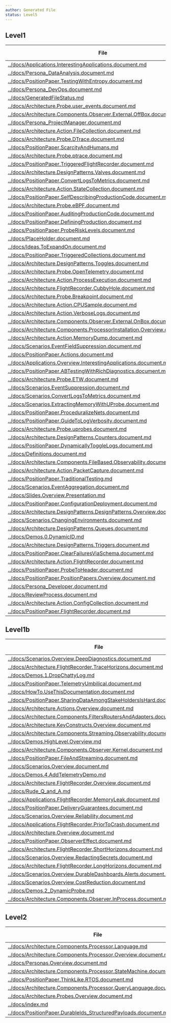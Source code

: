 ```yaml
---
author: Generated File
status: Level5
---
```

## Level1

| File | Word Count |
|------|------------|
| [../docs/Applications.InterestingApplications.document.md](../docs/Applications.InterestingApplications.document.md)  | 10|
| [../docs/Persona_DataAnalysis.document.md](../docs/Persona_DataAnalysis.document.md)  | 122|
| [../docs/PositionPaper.TestingWithEntropy.document.md](../docs/PositionPaper.TestingWithEntropy.document.md)  | 14|
| [../docs/Persona_DevOps.document.md](../docs/Persona_DevOps.document.md)  | 110|
| [../docs/GeneratedFileStatus.md](../docs/GeneratedFileStatus.md)  | 7|
| [../docs/Architecture.Probe.user_events.document.md](../docs/Architecture.Probe.user_events.document.md)  | 13|
| [../docs/Architecture.Components.Observer.External.OffBox.document.md](../docs/Architecture.Components.Observer.External.OffBox.document.md)  | 97|
| [../docs/Persona_ProjectManager.document.md](../docs/Persona_ProjectManager.document.md)  | 121|
| [../docs/Architecture.Action.FileCollection.document.md](../docs/Architecture.Action.FileCollection.document.md)  | 13|
| [../docs/Architecture.Probe.DTrace.document.md](../docs/Architecture.Probe.DTrace.document.md)  | 18|
| [../docs/PositionPaper.ScarcityAndHumans.md](../docs/PositionPaper.ScarcityAndHumans.md)  | 15|
| [../docs/Architecture.Probe.ptrace.document.md](../docs/Architecture.Probe.ptrace.document.md)  | 13|
| [../docs/PositionPaper.TriggeredFlightRecorder.document.md](../docs/PositionPaper.TriggeredFlightRecorder.document.md)  | 13|
| [../docs/Architecture.DesignPatterns.Valves.document.md](../docs/Architecture.DesignPatterns.Valves.document.md)  | 10|
| [../docs/PositionPaper.ConvertLogsToMetrics.document.md](../docs/PositionPaper.ConvertLogsToMetrics.document.md)  | 17|
| [../docs/Architecture.Action.StateCollection.document.md](../docs/Architecture.Action.StateCollection.document.md)  | 13|
| [../docs/PositionPaper.SelfDescribingProductionCode.document.md](../docs/PositionPaper.SelfDescribingProductionCode.document.md)  | 19|
| [../docs/Architecture.Probe.eBPF.document.md](../docs/Architecture.Probe.eBPF.document.md)  | 13|
| [../docs/PositionPaper.AuditingProductionCode.document.md](../docs/PositionPaper.AuditingProductionCode.document.md)  | 20|
| [../docs/PositionPaper.DefiningProduction.document.md](../docs/PositionPaper.DefiningProduction.document.md)  | 27|
| [../docs/PositionPaper.ProbeRiskLevels.document.md](../docs/PositionPaper.ProbeRiskLevels.document.md)  | 61|
| [../docs/PlaceHolder.document.md](../docs/PlaceHolder.document.md)  | 18|
| [../docs/Ideas.ToExpandOn.document.md](../docs/Ideas.ToExpandOn.document.md)  | 146|
| [../docs/PositionPaper.TriggeredCollections.document.md](../docs/PositionPaper.TriggeredCollections.document.md)  | 13|
| [../docs/Architecture.DesignPatterns.Toggles.document.md](../docs/Architecture.DesignPatterns.Toggles.document.md)  | 10|
| [../docs/Architecture.Probe.OpenTelemetry.document.md](../docs/Architecture.Probe.OpenTelemetry.document.md)  | 13|
| [../docs/Architecture.Action.ProcessExecution.document.md](../docs/Architecture.Action.ProcessExecution.document.md)  | 13|
| [../docs/Architecture.FlightRecorder.CubbyHole.document.md](../docs/Architecture.FlightRecorder.CubbyHole.document.md)  | 15|
| [../docs/Architecture.Probe.Breakpoint.document.md](../docs/Architecture.Probe.Breakpoint.document.md)  | 103|
| [../docs/Architecture.Action.CPUSample.document.md](../docs/Architecture.Action.CPUSample.document.md)  | 13|
| [../docs/Architecture.Action.VerboseLogs.document.md](../docs/Architecture.Action.VerboseLogs.document.md)  | 13|
| [../docs/Architecture.Components.Observer.External.OnBox.document.md](../docs/Architecture.Components.Observer.External.OnBox.document.md)  | 62|
| [../docs/Architecture.Components.ProcessorInstallation.Overview.document.md](../docs/Architecture.Components.ProcessorInstallation.Overview.document.md)  | 46|
| [../docs/Architecture.Action.MemoryDump.document.md](../docs/Architecture.Action.MemoryDump.document.md)  | 10|
| [../docs/Scenarios.EventFieldSuppression.document.md](../docs/Scenarios.EventFieldSuppression.document.md)  | 16|
| [../docs/PositionPaper.Actions.document.md](../docs/PositionPaper.Actions.document.md)  | 13|
| [../docs/Applications.Overview.InterestingApplications.document.md](../docs/Applications.Overview.InterestingApplications.document.md)  | 7|
| [../docs/PositionPaper.ABTestingWithRichDiagnostics.document.md](../docs/PositionPaper.ABTestingWithRichDiagnostics.document.md)  | 14|
| [../docs/Architecture.Probe.ETW.document.md](../docs/Architecture.Probe.ETW.document.md)  | 13|
| [../docs/Scenarios.EventSuppression.document.md](../docs/Scenarios.EventSuppression.document.md)  | 15|
| [../docs/Scenarios.ConvertLogsToMetrics.document.md](../docs/Scenarios.ConvertLogsToMetrics.document.md)  | 15|
| [../docs/Scenarios.ExtractingMemoryWithUProbe.document.md](../docs/Scenarios.ExtractingMemoryWithUProbe.document.md)  | 15|
| [../docs/PositionPaper.ProceduralizeNets.document.md](../docs/PositionPaper.ProceduralizeNets.document.md)  | 16|
| [../docs/PositionPaper.GuideToLogVerbosity.document.md](../docs/PositionPaper.GuideToLogVerbosity.document.md)  | 17|
| [../docs/Architecture.Probe.uprobes.document.md](../docs/Architecture.Probe.uprobes.document.md)  | 13|
| [../docs/Architecture.DesignPatterns.Counters.document.md](../docs/Architecture.DesignPatterns.Counters.document.md)  | 10|
| [../docs/PositionPaper.DynamicallyToggleLogs.document.md](../docs/PositionPaper.DynamicallyToggleLogs.document.md)  | 13|
| [../docs/Definitions.document.md](../docs/Definitions.document.md)  | 19|
| [../docs/Architecture.Components.FileBased.Observability.document.md](../docs/Architecture.Components.FileBased.Observability.document.md)  | 10|
| [../docs/Architecture.Action.PacketCapture.document.md](../docs/Architecture.Action.PacketCapture.document.md)  | 14|
| [../docs/PositionPaper.TraditionalTesting.md](../docs/PositionPaper.TraditionalTesting.md)  | 15|
| [../docs/Scenarios.EventAggregation.document.md](../docs/Scenarios.EventAggregation.document.md)  | 15|
| [../docs/Slides.Overview.Presentation.md](../docs/Slides.Overview.Presentation.md)  | 377|
| [../docs/PositionPaper.ConfigurationDeployment.document.md](../docs/PositionPaper.ConfigurationDeployment.document.md)  | 71|
| [../docs/Architecture.DesignPatterns.DesignPatterns.Overview.document.md](../docs/Architecture.DesignPatterns.DesignPatterns.Overview.document.md)  | 14|
| [../docs/Scenarios.ChangingEnvironments.document.md](../docs/Scenarios.ChangingEnvironments.document.md)  | 15|
| [../docs/Architecture.DesignPatterns.Queues.document.md](../docs/Architecture.DesignPatterns.Queues.document.md)  | 10|
| [../docs/Demos.0.DynamicID.md](../docs/Demos.0.DynamicID.md)  | 619|
| [../docs/Architecture.DesignPatterns.Triggers.document.md](../docs/Architecture.DesignPatterns.Triggers.document.md)  | 10|
| [../docs/PositionPaper.ClearFailuresViaSchema.document.md](../docs/PositionPaper.ClearFailuresViaSchema.document.md)  | 17|
| [../docs/Architecture.Action.FlightRecorder.document.md](../docs/Architecture.Action.FlightRecorder.document.md)  | 33|
| [../docs/PositionPaper.ProbeToHeader.document.md](../docs/PositionPaper.ProbeToHeader.document.md)  | 15|
| [../docs/PositionPaper.PositionPapers.Overview.document.md](../docs/PositionPaper.PositionPapers.Overview.document.md)  | 13|
| [../docs/Persona_Developer.document.md](../docs/Persona_Developer.document.md)  | 153|
| [../docs/ReviewProcess.document.md](../docs/ReviewProcess.document.md)  | 98|
| [../docs/Architecture.Action.ConfigCollection.document.md](../docs/Architecture.Action.ConfigCollection.document.md)  | 13|
| [../docs/PositionPaper.FlightRecorder.document.md](../docs/PositionPaper.FlightRecorder.document.md)  | 17|


## Level1b

| File | Word Count |
|------|------------|
| [../docs/Scenarios.Overview.DeepDiagnostics.document.md](../docs/Scenarios.Overview.DeepDiagnostics.document.md)  | 762|
| [../docs/Architecture.FlightRecorder.TraceHorizons.document.md](../docs/Architecture.FlightRecorder.TraceHorizons.document.md)  | 466|
| [../docs/Demos.1.DropChattyLog.md](../docs/Demos.1.DropChattyLog.md)  | 1103|
| [../docs/PositionPaper.TelemetryUmbilical.document.md](../docs/PositionPaper.TelemetryUmbilical.document.md)  | 92|
| [../docs/HowTo.UseThisDocumentation.document.md](../docs/HowTo.UseThisDocumentation.document.md)  | 332|
| [../docs/PositionPaper.SharingDataAmongStakeHoldersIsHard.document.md](../docs/PositionPaper.SharingDataAmongStakeHoldersIsHard.document.md)  | 180|
| [../docs/Architecture.Actions.Overview.document.md](../docs/Architecture.Actions.Overview.document.md)  | 124|
| [../docs/Architecture.Components.FiltersRoutersAndAdapters.document.md](../docs/Architecture.Components.FiltersRoutersAndAdapters.document.md)  | 922|
| [../docs/Architecture.KeyConstructs.Overview.document.md](../docs/Architecture.KeyConstructs.Overview.document.md)  | 920|
| [../docs/Architecture.Components.Streaming.Observability.document.md](../docs/Architecture.Components.Streaming.Observability.document.md)  | 59|
| [../docs/Demos.HighLevel.Overview.md](../docs/Demos.HighLevel.Overview.md)  | 1187|
| [../docs/Architecture.Components.Observer.Kernel.document.md](../docs/Architecture.Components.Observer.Kernel.document.md)  | 68|
| [../docs/PositionPaper.FileAndStreaming.document.md](../docs/PositionPaper.FileAndStreaming.document.md)  | 224|
| [../docs/Scenarios.Overview.document.md](../docs/Scenarios.Overview.document.md)  | 180|
| [../docs/Demos.4.AddTelemetryDemo.md](../docs/Demos.4.AddTelemetryDemo.md)  | 1084|
| [../docs/Architecture.FlightRecorder.Overview.document.md](../docs/Architecture.FlightRecorder.Overview.document.md)  | 902|
| [../docs/Rude_Q_and_A.md](../docs/Rude_Q_and_A.md)  | 748|
| [../docs/Applications.FlightRecorder.MemoryLeak.document.md](../docs/Applications.FlightRecorder.MemoryLeak.document.md)  | 211|
| [../docs/PositionPaper.DeliveryGuarantees.document.md](../docs/PositionPaper.DeliveryGuarantees.document.md)  | 163|
| [../docs/Scenarios.Overview.Reliability.document.md](../docs/Scenarios.Overview.Reliability.document.md)  | 2226|
| [../docs/Applications.FlightRecorder.PriorToCrash.document.md](../docs/Applications.FlightRecorder.PriorToCrash.document.md)  | 252|
| [../docs/Architecture.Overview.document.md](../docs/Architecture.Overview.document.md)  | 331|
| [../docs/PositionPaper.ObserverEffect.document.md](../docs/PositionPaper.ObserverEffect.document.md)  | 728|
| [../docs/Architecture.FlightRecorder.ShortHorizons.document.md](../docs/Architecture.FlightRecorder.ShortHorizons.document.md)  | 633|
| [../docs/Scenarios.Overview.RedactingSecrets.document.md](../docs/Scenarios.Overview.RedactingSecrets.document.md)  | 1092|
| [../docs/Architecture.FlightRecorder.LongHorizons.document.md](../docs/Architecture.FlightRecorder.LongHorizons.document.md)  | 795|
| [../docs/Scenarios.Overview.DurableDashboards.Alerts.document.md](../docs/Scenarios.Overview.DurableDashboards.Alerts.document.md)  | 569|
| [../docs/Scenarios.Overview.CostReduction.document.md](../docs/Scenarios.Overview.CostReduction.document.md)  | 1391|
| [../docs/Demos.2_DynamicProbe.md](../docs/Demos.2_DynamicProbe.md)  | 277|
| [../docs/Architecture.Components.Observer.InProcess.document.md](../docs/Architecture.Components.Observer.InProcess.document.md)  | 53|


## Level2

| File | Word Count |
|------|------------|
| [../docs/Architecture.Components.Processor.Language.md](../docs/Architecture.Components.Processor.Language.md)  | 476|
| [../docs/Architecture.Components.Processor.Overview.document.md](../docs/Architecture.Components.Processor.Overview.document.md)  | 952|
| [../docs/Personas.Overview.document.md](../docs/Personas.Overview.document.md)  | 257|
| [../docs/Architecture.Components.Processor.StateMachine.document.md](../docs/Architecture.Components.Processor.StateMachine.document.md)  | 472|
| [../docs/PositionPaper.ThinkLike.RTOS.document.md](../docs/PositionPaper.ThinkLike.RTOS.document.md)  | 43|
| [../docs/Architecture.Components.Processor.QueryLanguage.document.md](../docs/Architecture.Components.Processor.QueryLanguage.document.md)  | 349|
| [../docs/Architecture.Probes.Overview.document.md](../docs/Architecture.Probes.Overview.document.md)  | 1395|
| [../docs/index.md](../docs/index.md)  | 455|
| [../docs/PositionPaper.DurableIds_StructuredPayloads.document.md](../docs/PositionPaper.DurableIds_StructuredPayloads.document.md)  | 1242|


